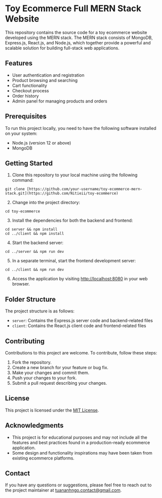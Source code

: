 # Toy Ecommerce Full MERN Stack Website

This repository contains the source code for a toy ecommerce website developed using the MERN stack. The MERN stack consists of MongoDB, Express.js, React.js, and Node.js, which together provide a powerful and scalable solution for building full-stack web applications.

## Features

- User authentication and registration
- Product browsing and searching
- Cart functionality
- Checkout process
- Order history
- Admin panel for managing products and orders

## Prerequisites

To run this project locally, you need to have the following software installed on your system:

- Node.js (version 12 or above)
- MongoDB

## Getting Started

1. Clone this repository to your local machine using the following command:

```shell
git clone [https://github.com/your-username/toy-ecommerce-mern-stack.git](https://github.com/Nitieii/toy-ecommerce)
```

2. Change into the project directory:

```shell
cd toy-ecommerce
```

3. Install the dependencies for both the backend and frontend:

```shell
cd server && npm install
cd ../client && npm install
```

4. Start the backend server:

```shell
cd ../server && npm run dev
```

5. In a separate terminal, start the frontend development server:

```shell
cd ../client && npm run dev
```

6. Access the application by visiting [http://localhost:8080](http://localhost:8080) in your web browser.

## Folder Structure

The project structure is as follows:

- `server`: Contains the Express.js server code and backend-related files
- `client`: Contains the React.js client code and frontend-related files

## Contributing

Contributions to this project are welcome. To contribute, follow these steps:

1. Fork the repository.
2. Create a new branch for your feature or bug fix.
3. Make your changes and commit them.
4. Push your changes to your fork.
5. Submit a pull request describing your changes.

## License

This project is licensed under the [MIT License](LICENSE).

## Acknowledgments

- This project is for educational purposes and may not include all the features and best practices found in a production-ready ecommerce application.
- Some design and functionality inspirations may have been taken from existing ecommerce platforms.

## Contact

If you have any questions or suggestions, please feel free to reach out to the project maintainer at [tuananhngo.contact@gmail.com](mailto:tuananhngo.contact@gmail.com).
